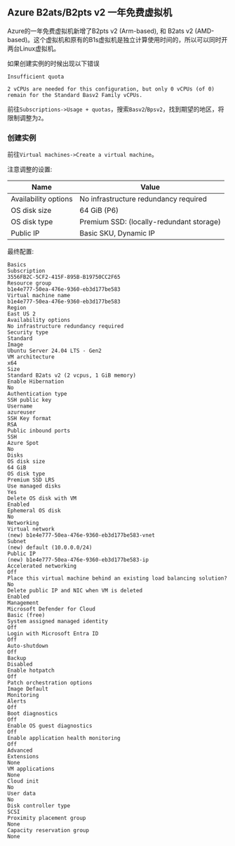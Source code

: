 ## Azure B2ats/B2pts v2 一年免费虚拟机

Azure的一年免费虚拟机新增了B2pts v2 (Arm-based), 和 B2ats v2 (AMD-based)。这个虚拟机和原有的B1s虚拟机是独立计算使用时间的，所以可以同时开两台Linux虚拟机。

如果创建实例的时候出现以下错误

```
Insufficient quota

2 vCPUs are needed for this configuration, but only 0 vCPUs (of 0) remain for the Standard Basv2 Family vCPUs.
```

前往`Subscriptions->Usage + quotas`，搜索`Basv2`/`Bpsv2`，找到期望的地区，将限制调整为`2`。

### 创建实例

前往`Virtual machines->Create a virtual machine`。

注意调整的设置:

| Name | Value |
| ---- | ----- |
| Availability options | No infrastructure redundancy required |
| OS disk size | 64 GiB (P6) |
| OS disk type | Premium SSD: (locally-redundant storage) |
| Public IP | Basic SKU, Dynamic IP |

最终配置:

```
Basics
Subscription
3556FB2C-5CF2-415F-895B-B19750CC2F65
Resource group
b1e4e777-50ea-476e-9360-eb3d177be583
Virtual machine name
b1e4e777-50ea-476e-9360-eb3d177be583
Region
East US 2
Availability options
No infrastructure redundancy required
Security type
Standard
Image
Ubuntu Server 24.04 LTS - Gen2
VM architecture
x64
Size
Standard B2ats v2 (2 vcpus, 1 GiB memory)
Enable Hibernation
No
Authentication type
SSH public key
Username
azureuser
SSH Key format
RSA
Public inbound ports
SSH
Azure Spot
No
Disks
OS disk size
64 GiB
OS disk type
Premium SSD LRS
Use managed disks
Yes
Delete OS disk with VM
Enabled
Ephemeral OS disk
No
Networking
Virtual network
(new) b1e4e777-50ea-476e-9360-eb3d177be583-vnet
Subnet
(new) default (10.0.0.0/24)
Public IP
(new) b1e4e777-50ea-476e-9360-eb3d177be583-ip
Accelerated networking
Off
Place this virtual machine behind an existing load balancing solution?
No
Delete public IP and NIC when VM is deleted
Enabled
Management
Microsoft Defender for Cloud
Basic (free)
System assigned managed identity
Off
Login with Microsoft Entra ID
Off
Auto-shutdown
Off
Backup
Disabled
Enable hotpatch
Off
Patch orchestration options
Image Default
Monitoring
Alerts
Off
Boot diagnostics
Off
Enable OS guest diagnostics
Off
Enable application health monitoring
Off
Advanced
Extensions
None
VM applications
None
Cloud init
No
User data
No
Disk controller type
SCSI
Proximity placement group
None
Capacity reservation group
None
```
